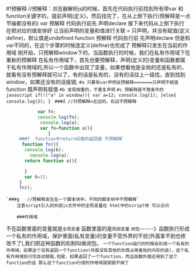 #1预解释
//预解释：浏览器解析js的时候，首先在代码执行前找到所有带var 和function关键字的，提前声明(定义)，然后找完了，在从上倒下执行(预解释是一点节操都没有的)
var 预解释
代码执行前先 声明declare
接下来代码从上倒下执行
在把对应的值安排好
让当前声明的变量和值进行关联 =
只声明，并没有赋值(定义 define)，默认值是undefined
function 预解释
代码执行前 先声明declare 但是和var不同的，在这个步骤的时候连定义(define)也完成了
预解释只发生在当前的作用域
刚开始，只预解释window下的，当函数执行的时候，我们在私有作用域下在重新的预解释
在私有作用域下，首先也要预解释，声明(定义的)变量和函数都属于私有作用域的,所以一个函数中出现了变量，如果想看他是全局的还是私有的，就看有没有预解释就可以了，有的话是私有的，没有的话往上一级找，直到找到window，如果还没有的话报错;
	`#a 只要有var声明会预解释=======只声明不赋值`
      function  既声明有赋值
  	`#b 发现相重的，不重复声明`
  	`#c 预解释是不管条件的`
  	```javascript
     if(!("a" in window)){
       var a=12;
       console.log(1);
     }else{
       console.log(2);
     }
     ```
     `###d //只预解释=左边的，右边不预解释`
```javascript
	 		var fn;
	 		console.log(fn);
			 console.log(a);
			 var fn=function a(){
				}
	`###f  function中return后面的返回值 不预解释`
      function fn(){
       console.log(b);
	     console.log(a);
       return function a(){

       }
       var b=12;
     }
     fn();
```
    `###g   //预解释发生在一个脚本块中，不同的脚本块中不预解释`
     	注意script引入的外部js文件中的全局变量在 html中的script块 可以访问
     	
     	###作用域
不在函数里面的变量就是`全局变量`
函数里面的是`局部变量`
`闭包`------》函数执行形成一个私有的作用域，保护里面(私有变量)的变量不受外界的干扰(外面拿不到也修改不了),我们把这种函数的机制叫做闭包。
`一个function运行的时候会形成一个私有的作用域，如果这个没有返回一个function(外面没有其他的东西占用者他的内存的话)，这个私有作用域执行完自动销毁,但是，如果返回了一个function，而且函数外面还用到了这个function的话 那么这个function行成的作用域就销毁不掉了`



